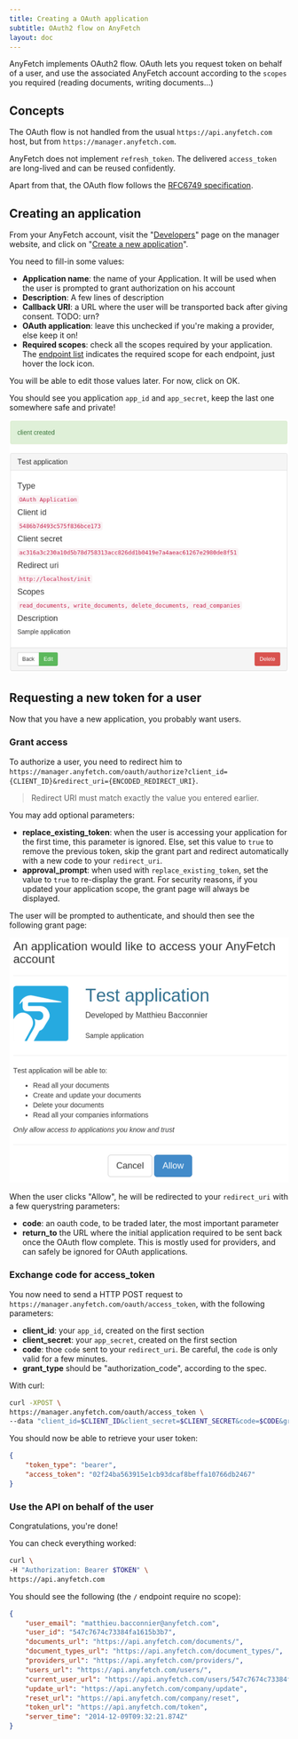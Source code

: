 ```yaml
---
title: Creating a OAuth application
subtitle: OAuth2 flow on AnyFetch
layout: doc
---
```


AnyFetch implements OAuth2 flow.
OAuth lets you request token on behalf of a user, and use the associated AnyFetch account according to the `scopes` you required (reading documents, writing documents...)

## Concepts
The OAuth flow is not handled from the usual `https://api.anyfetch.com` host, but from `https://manager.anyfetch.com`.

AnyFetch does not implement `refresh_token`. The delivered `access_token` are long-lived and can be reused confidently.

Apart from that, the OAuth flow follows the [RFC6749 specification](https://tools.ietf.org/html/rfc6749).

## Creating an application
From your AnyFetch account, visit the "[Developers](https://manager.anyfetch.com/developers)" page on the manager website, and click on "[Create a new application](https://manager.anyfetch.com/developers/new)".

You need to fill-in some values:

* **Application name**: the name of your Application. It will be used when the user is prompted to grant authorization on his account
* **Description**: A few lines of description
* **Callback URI**: a URL where the user will be transported back after giving consent. TODO: urn?
* **OAuth application**: leave this unchecked if you're making a provider, else keep it on!
* **Required scopes**: check all the scopes required by your application. The [endpoint list](/endpoints) indicates the required scope for each endpoint, just hover the lock icon.

You will be able to edit those values later. For now, click on OK.

You should see you application `app_id` and `app_secret`, keep the last one somewhere safe and private!

![App credentials](/images/tutorials/oauth/app_credentials.png)

## Requesting a new token for a user
Now that you have a new application, you probably want users.

### Grant access
To authorize a user, you need to redirect him to `https://manager.anyfetch.com/oauth/authorize?client_id={CLIENT_ID}&redirect_uri={ENCODED_REDIRECT_URI}`.

> Redirect URI must match exactly the value you entered earlier.

You may add optional parameters:

* **replace_existing_token**: when the user is accessing your application for the first time, this parameter is ignored. Else, set this value to `true` to remove the previous token, skip the grant part and redirect automatically with a new code to your `redirect_uri`.
* **approval_prompt**: when used with `replace_existing_token`, set the value to `true` to re-display the grant. For security reasons, if you updated your application scope, the grant page will always be displayed.

The user will be prompted to authenticate, and should then see the following grant page:

![Grant page](/images/tutorials/oauth/grant.png)

When the user clicks "Allow", he will be redirected to your `redirect_uri` with a few querystring parameters:

* **code**: an oauth code, to be traded later, the most important parameter
* **return_to** the URL where the initial application required to be sent back once the OAuth flow complete. This is mostly used for providers, and can safely be ignored for OAuth applications.

### Exchange code for access_token
You now need to send a HTTP POST request to `https://manager.anyfetch.com/oauth/access_token`, with the following parameters:

* **client_id**: your `app_id`, created on the first section
* **client_secret**: your `app_secret`, created on the first section
* **code**: thoe `code` sent to your `redirect_uri`. Be careful, the `code` is only valid for a few minutes.
* **grant_type** should be "authorization_code", according to the spec.

With curl:

```sh
curl -XPOST \
https://manager.anyfetch.com/oauth/access_token \
--data "client_id=$CLIENT_ID&client_secret=$CLIENT_SECRET&code=$CODE&grant_type=authorization_code"
```

You should now be able to retrieve your user token:

```json
{
    "token_type": "bearer",
    "access_token": "02f24ba563915e1cb93dcaf8beffa10766db2467"
}
```

### Use the API on behalf of the user
Congratulations, you're done!

You can check everything worked:

```sh
curl \
-H "Authorization: Bearer $TOKEN" \
https://api.anyfetch.com
```

You should see the following (the `/` endpoint require no scope):

```json
{
    "user_email": "matthieu.bacconnier@anyfetch.com",
    "user_id": "547c7674c73384fa1615b3b7",
    "documents_url": "https://api.anyfetch.com/documents/",
    "document_types_url": "https://api.anyfetch.com/document_types/",
    "providers_url": "https://api.anyfetch.com/providers/",
    "users_url": "https://api.anyfetch.com/users/",
    "current_user_url": "https://api.anyfetch.com/users/547c7674c73384fa1615b3b7",
    "update_url": "https://api.anyfetch.com/company/update",
    "reset_url": "https://api.anyfetch.com/company/reset",
    "token_url": "https://api.anyfetch.com/token",
    "server_time": "2014-12-09T09:32:21.874Z"
}
```
